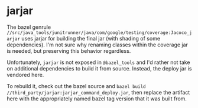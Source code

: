 # jarjar

The bazel genrule
`//src/java_tools/junitrunner/java/com/google/testing/coverage:Jacoco_jarjar`
uses jarjar for building the final jar (with shading of some dependencies).  I'm
not sure why renaming classes within the coverage jar is needed, but preserving
this behavior regardless.

Unfortunately, `jarjar` is not exposed in `@bazel_tools` and I'd rather not take
on additional dependencies to build it from source.  Instead, the deploy jar is
vendored here.

To rebuild it, check out the bazel source and `bazel build
//third_party/jarjar:jarjar_command_deploy.jar`, then replace the artifact here
with the appropriately named bazel tag version that it was built from.
